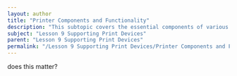 ```yaml
---
layout: author
title: "Printer Components and Functionality"
description: "This subtopic covers the essential components of various types of printers such as inkjet, laser, and thermal printers. It includes an overview of key parts like print heads, cartridges, rollers, and fusers, as well as the functionality of each component in the printing process. Understanding how these components interact and contribute to producing printed materials is crucial for troubleshooting and maintaining printer efficiency. Additionally, it addresses the differences in technology and operation between different printer types, providing a comprehensive understanding necessary for IT support roles."
subject: "Lesson 9 Supporting Print Devices"
parent: "Lesson 9 Supporting Print Devices"
permalink: "/Lesson 9 Supporting Print Devices/Printer Components and Functionality/"
---
```


does this matter?
